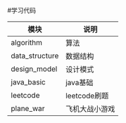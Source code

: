 #学习代码

|  模块   | 说明  |
|  ----  | ----  |
| algorithm  | 算法 |
| data_structure  | 数据结构 |
| design_model | 设计模式 |
| java_basic | java基础 |
| leetcode | leetcode刷题 |
| plane_war | 飞机大战小游戏 |